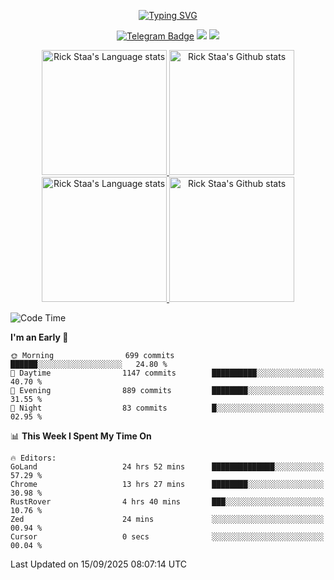 <div align="center"> 

[![Typing SVG](https://readme-typing-svg.herokuapp.com?size=25&duration=2500&color=eeeeee&vCenter=true&width=200&height=40&lines=Hi+there+%F0%9F%91%8B%F0%9F%8F%BB;I'm+DanBai)](https://git.io/typing-svg)

[![Telegram Badge](https://img.shields.io/badge/-Telegram-blue?style=flat&logo=Telegram&logoColor=white)](https://t.me/rand_xx231jnfasj_bot) 
    [![](https://img.shields.io/badge/-Blog-brightgreen?style=flat&logo=Blogger&logoColor=white)](https://danbai225.github.io)
[![](https://img.shields.io/badge/-Email-red?style=flat&logo=Mail.Ru&logoColor=white)](mailto:danbai@88.com)
</div>

<!-- Light Mode -->
<div align="center"> 
<a href="https://github.com/anuraghazra/github-readme-stats#gh-light-mode-only">
<img height=200 src="https://github-readme-stats.vercel.app/api/top-langs/?username=danbai225&layout=compact&langs_count=10&hide_border=1&role=OWNER,COLLABORATOR#gh-light-mode-only" alt="Rick Staa's Language stats" />
</a>
<a href="https://github.com/anuraghazra/github-readme-stats#gh-light-mode-only">
<img height=200 src="https://github-readme-stats.vercel.app/api?username=danbai225&show_icons=true&count_private=true&line_height=28&hide_border=1&include_all_commits=true&card_width=450&role=OWNER,COLLABORATOR&exclude_repo=github-readme-stats#gh-light-mode-only" alt="Rick Staa's Github stats" />
</a>
</div>

<!-- Dark Mode -->
<div align="center"> 
<a href="https://github.com/anuraghazra/github-readme-stats#gh-dark-mode-only">
<img height=200 src="https://github-readme-stats.vercel.app/api/top-langs/?username=danbai225&layout=compact&langs_count=10&hide_border=1&role=OWNER,COLLABORATOR&theme=github_dark#gh-dark-mode-only" alt="Rick Staa's Language stats" />
</a>
<a href="https://github.com/anuraghazra/github-readme-stats#gh-dark-mode-only">
<img height=200 src="https://github-readme-stats.vercel.app/api?username=danbai225&show_icons=true&count_private=true&line_height=28&hide_border=1&include_all_commits=true&card_width=450&role=OWNER,COLLABORATOR&exclude_repo=github-readme-stats&theme=github_dark#gh-dark-mode-only" alt="Rick Staa's Github stats" />
</a>
</div>

<!--START_SECTION:waka-->
![Code Time](http://img.shields.io/badge/Code%20Time-6%2C224%20hrs%2014%20mins-blue)

**I'm an Early 🐤** 

```text
🌞 Morning                699 commits         ██████░░░░░░░░░░░░░░░░░░░   24.80 % 
🌆 Daytime                1147 commits        ██████████░░░░░░░░░░░░░░░   40.70 % 
🌃 Evening                889 commits         ████████░░░░░░░░░░░░░░░░░   31.55 % 
🌙 Night                  83 commits          █░░░░░░░░░░░░░░░░░░░░░░░░   02.95 % 
```


📊 **This Week I Spent My Time On** 

```text
🔥 Editors: 
GoLand                   24 hrs 52 mins      ██████████████░░░░░░░░░░░   57.29 % 
Chrome                   13 hrs 27 mins      ████████░░░░░░░░░░░░░░░░░   30.98 % 
RustRover                4 hrs 40 mins       ███░░░░░░░░░░░░░░░░░░░░░░   10.76 % 
Zed                      24 mins             ░░░░░░░░░░░░░░░░░░░░░░░░░   00.94 % 
Cursor                   0 secs              ░░░░░░░░░░░░░░░░░░░░░░░░░   00.04 % 
```


 Last Updated on 15/09/2025 08:07:14 UTC
<!--END_SECTION:waka-->
